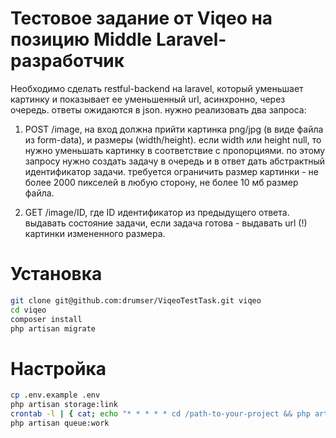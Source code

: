 # Тестовое задание от Viqeo на позицию Middle Laravel-разработчик
Необходимо сделать restful-backend на laravel, который уменьшает картинку и показывает ее уменьшенный url, асинхронно, через очередь. ответы ожидаются в json. нужно реализовать два запроса:

1) POST /image, на вход должна прийти картинка png/jpg (в виде файла из form-data), и размеры (width/height). если width или height null, то нужно уменьшать картинку в соответствие с пропорциями. по этому запросу нужно создать задачу в очередь и в ответ дать абстрактный идентификатор задачи. требуется ограничить размер картинки - не более 2000 пикселей в любую сторону, не более 10 мб размер файла.

2) GET /image/ID, где ID идентификатор из предыдущего ответа. выдавать состояние задачи, если задача готова - выдавать url (!) картинки измененного размера.


# Установка
```bash
git clone git@github.com:drumser/ViqeoTestTask.git viqeo
cd viqeo
composer install
php artisan migrate
```

# Настройка
```bash
cp .env.example .env
php artisan storage:link
crontab -l | { cat; echo "* * * * * cd /path-to-your-project && php artisan schedule:run >> /dev/null 2>&1"; } | crontab -
php artisan queue:work
```
